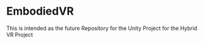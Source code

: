 # EmbodiedVR
This is intended as the future Repository for the Unity Project for the Hybrid VR Project
